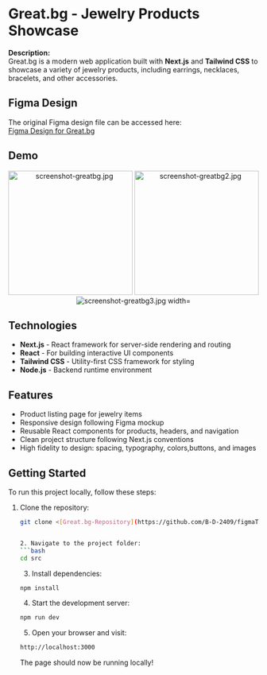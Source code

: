 # Great.bg - Jewelry Products Showcase

**Description:**  
Great.bg is a modern web application built with **Next.js** and **Tailwind CSS** to showcase a variety of jewelry products, including earrings, necklaces, bracelets, and other accessories.

## Figma Design
The original Figma design file can be accessed here:  
[Figma Design for Great.bg](https://www.figma.com/design/IewHNgfcykduIDA5KT1rMm/Great.bg?node-id=315-698&t=dBBJSEJup8f1IpDo-1)
## Demo

<p align="center">
  <img src="/screenshot-greatbg.jpg" alt="screenshot-greatbg.jpg" width="250"/>
  <img src="/screenshot-greatbg2.jpg" alt="screenshot-greatbg2.jpg" width="250"/>
  <img src="/screenshot-greatbg3.jpg" alt="screenshot-greatbg3.jpg width="250"/>
</p>



## Technologies
- **Next.js** - React framework for server-side rendering and routing
- **React** - For building interactive UI components
- **Tailwind CSS** - Utility-first CSS framework for styling
- **Node.js** - Backend runtime environment

## Features
- Product listing page for jewelry items
- Responsive design following Figma mockup
- Reusable React components for products, headers, and navigation
- Clean project structure following Next.js conventions
- High fidelity to design: spacing, typography, colors,buttons, and images

## Getting Started

To run this project locally, follow these steps:

1. Clone the repository:
   ```bash
   git clone <[Great.bg-Repository](https://github.com/B-D-2409/figmaToTailwind)>


   2. Navigate to the project folder:
   ```bash
   cd src
   ```

   3. Install dependencies:
   ```bash
   npm install
   ```

   4. Start the development server:
   ```bash
   npm run dev
   ```

   5. Open your browser and visit:
   ```bash
   http://localhost:3000
   ```
   The page should now be running locally!
